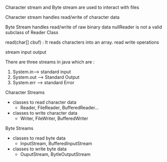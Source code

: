 
Character stream and Byte stream are used to interact with files

Character stream handles read/write of character data

Byte Stream handles read/write of raw binary data
nullReader is not a valid subclass of Reader Class

read(char[] cbuf) : It reads characters into an array.
read write operations

stream
input output

There are three streams in java which are :
1. System.in--> standard input
2. System.out --> Standard Output
3. System.err --> standard Error

Character Streams
- classes to read character data
	- Reader, FileReader, BufferedReader...
- classes to write character data
	- Writer, FileWriter, BufferedWriter

Byte Streams
- classes to read byte data
	- InputStream, BufferedInputStream
- classes to write byte data
	- OuputStream, BytleOutputStream


